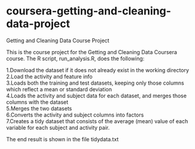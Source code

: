 # coursera-getting-and-cleaning-data-project
Getting and Cleaning Data Course Project

This is the course project for the Getting and Cleaning Data Coursera course. The R script, run_analysis.R, does the following:

1.Download the dataset if it does not already exist in the working directory                                                            
2.Load the activity and feature info                                                                                    
3.Loads both the training and test datasets, keeping only those columns which reflect a mean or standard deviation                    
4.Loads the activity and subject data for each dataset, and merges those columns with the dataset                                         
5.Merges the two datasets                                                                                                                 
6.Converts the activity and subject columns into factors                                                                                
7.Creates a tidy dataset that consists of the average (mean) value of each variable for each subject and activity pair.                   

The end result is shown in the file tidydata.txt

